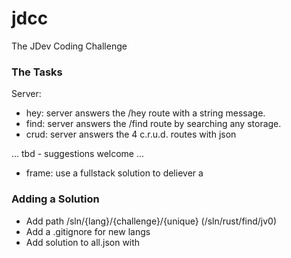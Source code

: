 # jdcc
The JDev Coding Challenge 

### The Tasks

Server:
 - hey: server answers the /hey route with a string message.
 - find: server answers the /find route by searching any storage.
 - crud: server answers the 4 c.r.u.d. routes with json 


... tbd - suggestions welcome ...
 - frame: use a fullstack solution to deliever a 

### Adding a Solution
- Add path /sln/{lang}/{challenge}/{unique} (/sln/rust/find/jv0)
- Add a .gitignore for new langs
- Add solution to all.json with 
